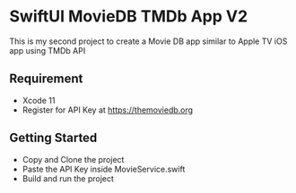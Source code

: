 # SwiftUI MovieDB TMDb App V2

This is my second project to create a Movie DB app similar to Apple TV iOS app using TMDb API

## Requirement
- Xcode 11
- Register for API Key at https://themoviedb.org

## Getting Started
- Copy and Clone the project
- Paste the API Key inside MovieService.swift
- Build and run the project
